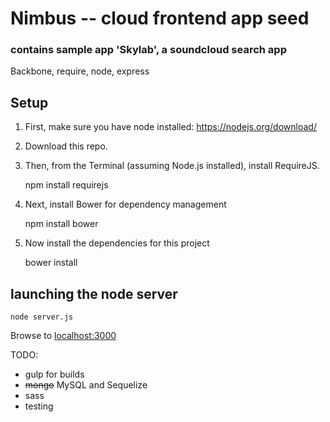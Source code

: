 # Nimbus -- cloud frontend app seed
### contains sample app 'Skylab', a soundcloud search app

Backbone, require, node, express

## Setup

1. First, make sure you have node installed: https://nodejs.org/download/

2. Download this repo. 

3. Then, from the Terminal (assuming Node.js installed), install RequireJS.

    npm install requirejs

4. Next, install Bower for dependency management

    npm install bower

5. Now install the dependencies for this project

    bower install


## launching the node server

```
node server.js
```

Browse to [localhost:3000](http://localhost:3000/)

TODO:
 - gulp for builds
 - ~~mongo~~ MySQL and Sequelize
 - sass
 - testing

